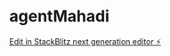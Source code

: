 # agentMahadi

[Edit in StackBlitz next generation editor ⚡️](https://stackblitz.com/~/github.com/momobalap/agentMahadi)